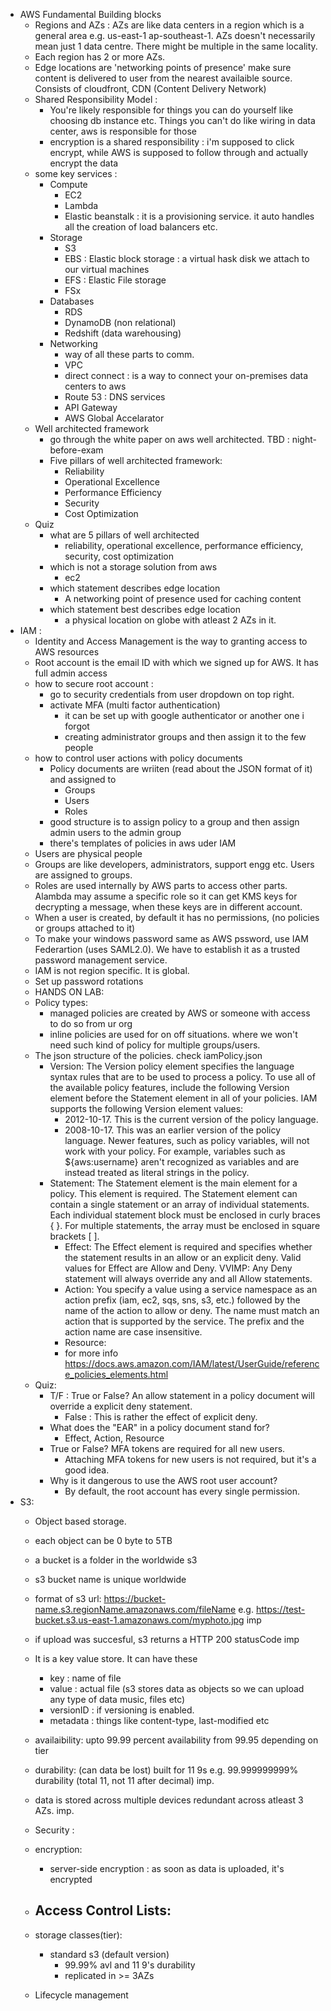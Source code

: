 - AWS Fundamental Building blocks
    - Regions and AZs : AZs are like data centers in a region which is a general area e.g. us-east-1 ap-southeast-1. AZs doesn't necessarily mean just 1 data centre. There might be multiple in the same locality.
    - Each region has 2 or more AZs.
    - Edge locations are 'networking points of presence' make sure content is delivered to user from the nearest availaible source. Consists of cloudfront, CDN (Content Delivery Network)
    - Shared Responsibility Model :
        - You're likely responsible for things you can do yourself like choosing db instance etc. Things you can't do like wiring in data center, aws is responsible for those
        - encryption is a shared responsibility : i'm supposed to click encrypt, while AWS is supposed to follow through and actually encrypt the data
    - some key services :
        - Compute
            - EC2
            - Lambda
            - Elastic beanstalk : it is a provisioning service. it auto handles all the creation of load balancers etc.
        -  Storage
            - S3
            - EBS : Elastic block storage : a virtual hask disk we attach to our virtual machines
            - EFS : Elastic File storage
            - FSx
        - Databases
            - RDS
            - DynamoDB (non relational)
            - Redshift (data warehousing)
        - Networking
            - way of all these parts to comm.
            - VPC
            - direct connect : is a way to connect your on-premises data centers to aws
            - Route 53 : DNS services
            - API Gateway
            - AWS Global Accelarator
    - Well architected framework
        - go through the white paper on aws well architected. TBD : night-before-exam
        - Five pillars of well architected framework:
            - Reliability
            - Operational Excellence
            - Performance Efficiency
            - Security
            - Cost Optimization
    - Quiz
        - what are 5 pillars of well architected
            - reliability, operational excellence, performance efficiency, security, cost optimization
        - which is not a storage solution from aws
            - ec2
        - which statement describes edge location
            - A networking point of presence used for caching content
        - which statement best describes edge location
            - a physical location on globe with atleast 2 AZs in it.
- IAM :
    - Identity and Access Management is the way to granting access to AWS resources
    - Root account is the email ID with which we signed up for AWS. It has full admin access
    - how to secure root account :
        - go to security credentials from user dropdown on top right.
        - activate MFA (multi factor authentication)
            - it can be set up with google authenticator or another one i forgot
            - creating administrator groups and then assign it to the few people
    - how to control user actions with policy documents
        - Policy documents are wriiten (read about the JSON format of it) and assigned to 
            - Groups
            - Users
            - Roles
        - good structure is to assign policy to a group and then assign admin users to the admin group
        - there's templates of policies in aws uder IAM
    - Users are physical people
    - Groups are like developers, administrators, support engg etc. Users are assigned to groups.
    - Roles are used internally by AWS parts to access other parts. Alambda may assume a specific role so it can get KMS keys for decrypting a message, when these keys are in different account.
    - When a user is created, by default it has no permissions, (no policies or groups attached to it)
    - To make your windows password same as AWS pssword, use IAM Federartion (uses SAML2.0). We have to establish it as a trusted password management service.
    - IAM is not region specific. It is global.
    - Set up password rotations
    - HANDS ON LAB:
    - Policy types:
        - managed policies are created by AWS or someone with access to do so from ur org
        - inline policies are used for on off situations. where we won't need such kind of policy for multiple groups/users.
    - The json structure of the policies. check iamPolicy.json
        - Version: The Version policy element specifies the language syntax rules that are to be used to process a policy. To use all of the available policy features, include the following Version element before the Statement element in all of your policies. IAM supports the following Version element values: 
            - 2012-10-17. This is the current version of the policy language.
            - 2008-10-17. This was an earlier version of the policy language. Newer features, such as policy variables, will not work with your policy. For example, variables such as ${aws:username} aren't recognized as variables and are instead treated as literal strings in the policy.
        - Statement: The Statement element is the main element for a policy. This element is required. The Statement element can contain a single statement or an array of individual statements. Each individual statement block must be enclosed in curly braces { }. For multiple statements, the array must be enclosed in square brackets [ ]. 
            - Effect: The Effect element is required and specifies whether the statement results in an allow or an explicit deny. Valid values for Effect are Allow and Deny. VVIMP: Any Deny statement will always override any and all Allow statements.
            - Action: You specify a value using a service namespace as an action prefix (iam, ec2, sqs, sns, s3, etc.) followed by the name of the action to allow or deny. The name must match an action that is supported by the service. The prefix and the action name are case insensitive.
            - Resource:
            - for more info https://docs.aws.amazon.com/IAM/latest/UserGuide/reference_policies_elements.html
    - Quiz:
        - T/F : True or False? An allow statement in a policy document will override a explicit deny statement.
            - False : This is rather the effect of explicit deny.
        - What does the "EAR" in a policy document stand for?
            - Effect, Action, Resource
        - True or False? MFA tokens are required for all new users.
            - Attaching MFA tokens for new users is not required, but it's a good idea.
        - Why is it dangerous to use the AWS root user account?
            - By default, the root account has every single permission.
- S3:
    - Object based storage.
    - each object can be 0 byte to 5TB
    - a bucket is a folder in the worldwide s3
    - s3 bucket name is unique worldwide
    - format of s3 url: https://bucket-name.s3.regionName.amazonaws.com/fileName e.g. https://test-bucket.s3.us-east-1.amazonaws.com/myphoto.jpg imp
    - if upload was succesful, s3 returns a HTTP 200 statusCode imp
    - It is a key value store. It can have these
        - key : name of file
        - value : actual file (s3 stores data as objects so we can upload any type of data music, files etc)
        - versionID : if versioning is enabled.
        - metadata : things like content-type, last-modified etc
    - availaibility: upto 99.99 percent availability from 99.95 depending on tier
    - durability: (can data be lost) built for 11 9s e.g. 99.999999999% durability (total 11, not 11 after decimal) imp.
    - data is stored across multiple devices redundant across atleast 3 AZs. imp.
    - Security :
     - encryption:
       - server-side encryption : as soon as data is uploaded, it's encrypted
     - Access Control Lists:
        - 
    - storage classes(tier):
        - standard s3 (default version)
            - 99.99% avl and 11 9's durability
            - replicated in >= 3AZs

    - Lifecycle management